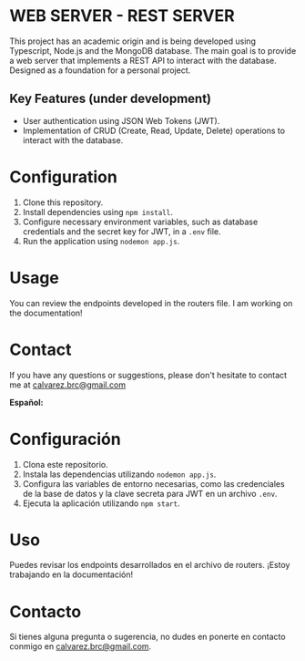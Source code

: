# WEB SERVER - REST SERVER 

This project has an academic origin and is being developed using Typescript, Node.js and the MongoDB database. The main goal is to provide a web server that implements a REST API to interact with the database. Designed as a foundation for a personal project.

## Key Features (under development)
- User authentication using JSON Web Tokens (JWT).
- Implementation of CRUD (Create, Read, Update, Delete) operations to interact with the database.

# Configuration
1. Clone this repository.
2. Install dependencies using `npm install`.
3. Configure necessary environment variables, such as database credentials and the secret key for JWT, in a `.env` file.
4. Run the application using `nodemon app.js`.

# Usage
You can review the endpoints developed in the routers file. I am working on the documentation!

# Contact
If you have any questions or suggestions, please don't hesitate to contact me at calvarez.brc@gmail.com


**Español:**

# Configuración
1. Clona este repositorio.
2. Instala las dependencias utilizando `nodemon app.js`.
3. Configura las variables de entorno necesarias, como las credenciales de la base de datos y la clave secreta para JWT en un archivo `.env`.
4. Ejecuta la aplicación utilizando `npm start`.

# Uso
Puedes revisar los endpoints desarrollados en el archivo de routers. ¡Estoy trabajando en la documentación!

# Contacto
Si tienes alguna pregunta o sugerencia, no dudes en ponerte en contacto conmigo en calvarez.brc@gmail.com.

